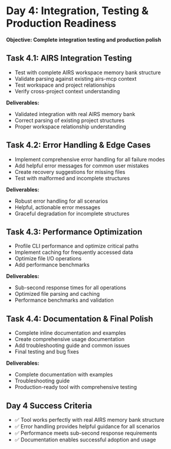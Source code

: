 # Day 4: Integration, Testing & Production Readiness

**Objective: Complete integration testing and production polish**

## Task 4.1: AIRS Integration Testing

- Test with complete AIRS workspace memory bank structure
- Validate parsing against existing airs-mcp context
- Test workspace and project relationships
- Verify cross-project context understanding

**Deliverables:**

- Validated integration with real AIRS memory bank
- Correct parsing of existing project structures
- Proper workspace relationship understanding

## Task 4.2: Error Handling & Edge Cases

- Implement comprehensive error handling for all failure modes
- Add helpful error messages for common user mistakes
- Create recovery suggestions for missing files
- Test with malformed and incomplete structures

**Deliverables:**

- Robust error handling for all scenarios
- Helpful, actionable error messages
- Graceful degradation for incomplete structures

## Task 4.3: Performance Optimization

- Profile CLI performance and optimize critical paths
- Implement caching for frequently accessed data
- Optimize file I/O operations
- Add performance benchmarks

**Deliverables:**

- Sub-second response times for all operations
- Optimized file parsing and caching
- Performance benchmarks and validation

## Task 4.4: Documentation & Final Polish

- Complete inline documentation and examples
- Create comprehensive usage documentation
- Add troubleshooting guide and common issues
- Final testing and bug fixes

**Deliverables:**

- Complete documentation with examples
- Troubleshooting guide
- Production-ready tool with comprehensive testing

## Day 4 Success Criteria

- ✅ Tool works perfectly with real AIRS memory bank structure
- ✅ Error handling provides helpful guidance for all scenarios
- ✅ Performance meets sub-second response requirements
- ✅ Documentation enables successful adoption and usage
